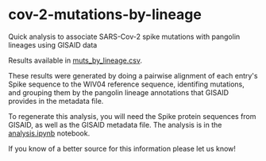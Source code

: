 # cov-2-mutations-by-lineage
Quick analysis to associate SARS-Cov-2 spike mutations with pangolin lineages using GISAID data

Results available in [muts_by_lineage.csv](muts_by_lineage.csv).

These results were generated by doing a pairwise alignment of each entry's Spike sequence to
the WIV04 reference sequence, identifing mutations, and grouping them by the pangolin lineage
annotations that GISAID provides in the metadata file.

To regenerate this analysis, you will need the Spike protein sequences from GISAID, as well as 
the GISAID metadata file. The analysis is in the [analysis.ipynb](analyis.ipynb) notebook.

If you know of a better source for this information please let us know!
